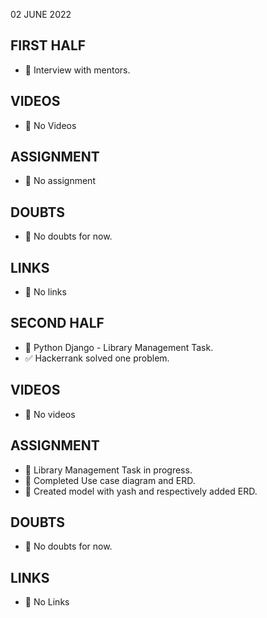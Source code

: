 02 JUNE 2022

## FIRST HALF

- 🚧 Interview with mentors.

## VIDEOS

- 🚫 No Videos

## ASSIGNMENT

- 🚫 No assignment

## DOUBTS

- 🚫 No doubts for now.

## LINKS

- 🚫 No links

## SECOND HALF

- 🚧 Python Django - Library Management Task. 
- ✅ Hackerrank solved one problem.

## VIDEOS

- 🚫 No videos

## ASSIGNMENT

- 🚧 Library Management Task in progress.
- 🚧 Completed Use case diagram and ERD.
- 🚧 Created model with yash and respectively added ERD.

## DOUBTS

- 🚫 No doubts for now.

## LINKS

- 🚫 No Links


